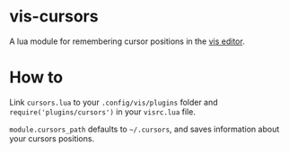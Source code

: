 # vis-cursors
A lua module for remembering cursor positions in the [vis editor](https://github.com/martanne/vis).

# How to 
Link `cursors.lua` to your `.config/vis/plugins` folder and `require('plugins/cursors')` in your `visrc.lua` file.

`module.cursors_path` defaults to `~/.cursors`, and saves information about your cursors positions.
